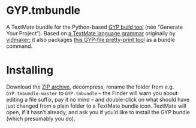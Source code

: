 # GYP.tmbundle
A TextMate bundle for the Python-based <a href="https://gyp.gsrc.io">GYP build tool</a> (née “Generate Your Project”). Based on <a href="https://github.com/vidmaker/gyp-sublime-text">a TextMate language grammar</a> originally by <a href="https://github.com/vidmaker">vidmaker</a>; it also packages <a href="https://chromium.googlesource.com/external/gyp/+/master/tools/pretty_gyp.py">this GYP-file pretty-print tool</a> as a bundle command.

# Installing
Download the <a href="https://github.com/fish2000/GYP.tmbundle/archive/master.zip">ZIP archive</a>, decompress, rename the folder from e.g. `GYP.tmbumdle-master` to `GYP.tmbundle` – the Finder will warn you about editing a file suffix, pay it no mind – and double-click on what should have just changed from a plain folder to a TextMate bundle icon. TextMate will open, if it hasn’t already, and ask you if you’d like to install the GYP bundle (which presumably you do).
